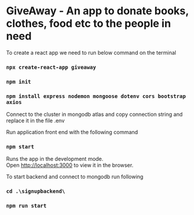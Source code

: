 # GiveAway - An app to donate books, clothes, food etc to the people in need

To create a react app we need to run below command on the terminal

### `npx create-react-app giveaway`

### `npm init`

### `npm install express nodemon mongoose dotenv cors bootstrap axios`

Connect to the cluster in mongodb atlas and copy connection string and replace it in the file .env

Run application front end with the following command

### `npm start`

Runs the app in the development mode.\
Open [http://localhost:3000](http://localhost:3000) to view it in the browser.

To start backend and connect to mongodb run following

### `cd .\signupbackend\`

### `npm run start`